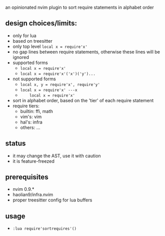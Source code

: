 an opinionated nvim plugin to sort require statements in alphabet order

## design choices/limits:
* only for lua
* based on treesitter
* only top level `local x = require'x'`
* no gap lines between require statements, otherwise these lines will be ignored
* supported forms
  * `local x = require'x'`
  * `local x = require'x'('x')('y')...`
* not supported forms
  * `local x, y = require'x', require'y'`
  * `local x = require'x' ---x`
  * `     local x = require'x'     `
* sort in alphabet order, based on the 'tier' of each require statement
* require tiers:
  * builtin: ffi, math
  * vim's: vim
  * hal's: infra
  * others: ...

## status
* it may change the AST, use it with caution
* it is feature-freezed

## prerequisites
* nvim 0.9.*
* haolian9/infra.nvim
* proper treesitter config for lua buffers

## usage
* `:lua require'sortrequires'()`
